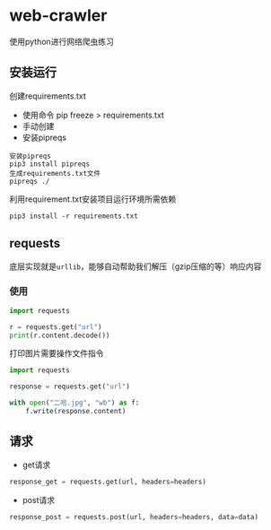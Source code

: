 # web-crawler
使用python进行网络爬虫练习

## 安装运行

创建requirements.txt
- 使用命令 pip freeze > requirements.txt
- 手动创建
- 安装pipreqs
```commandline
安装pipreqs
pip3 install pipreqs 
生成requirements.txt文件
pipreqs ./
```

利用requirement.txt安装项目运行环境所需依赖
```commandline
pip3 install -r requirements.txt 
```

## requests

底层实现就是`urllib`，能够自动帮助我们解压（gzip压缩的等）响应内容

### 使用

```python
import requests

r = requests.get("url")
print(r.content.decode())
```

打印图片需要操作文件指令
```python
import requests

response = requests.get("url")

with open("二哈.jpg", "wb") as f:
    f.write(response.content)

```

## 请求

- get请求
```python
response_get = requests.get(url, headers=headers)
```
- post请求
```python
response_post = requests.post(url, headers=headers, data=data)
```